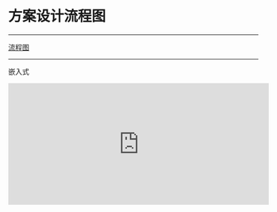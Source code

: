 # 方案设计流程图
***
[流程图](https://www.processon.com/view/link/5e64a6b4e4b05fe7f81d34d3)
***
嵌入式
<iframe id="embed_dom" name="embed_dom" frameborder="0" style="display:block;width:525px; height:245px;" src="https://www.processon.com/embed/5e64a6b4e4b0fbd1b084f1b0"></iframe>
